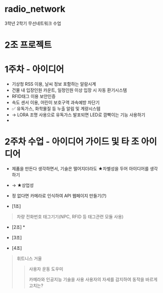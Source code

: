 # radio_network
3학년 2학기 무선네트워크 수업

# 2조 프로젝트

# 1주차 - 아이디어
- 기상청 RSS 이용, 날씨 정보 포함하는 알람시계
- 건물 내 입장인원 카운트, 일정인원 이상 입장 시 자동 환기시스템
- RFID태그 이용 보안인증
- 속도 센서 이용, 어린이 보호구역 과속예방 차단기
- ✅ 유독가스, 화학물질 등 누출 알림 및 계량시스템
- → LORA 조명 사용으로 유독가스 발포되면 LED로 깜빡이는 기능 사용하기
- 
# 2주차 수업 - 아이디어 가이드 및 타 조 아이디어
- 제품을 만든다 생각하면서, 기술은 떨어지더라도 ★차별성을 두어 아이디어를 생각하기
- → ★상업성

- 정 없다면 카메라로 인식하여 API 웹페이지 만들기(?)


- [1조]
> 차량 전화번호 태그기기(NPC, RFID 등 태그관련 모듈 사용)

- [2조] *
>

- [3조]
>

- [4조]
> 휘트니스 거울
>  > 사용자 운동 도우미
>  > 
>  > 카메라와 인공지능 기술을 사용
>  > 사용자의 자세를 감지하여 동작을 바르게 고치는?
